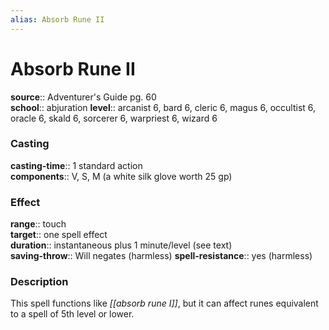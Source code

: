 ```yaml
---
alias: Absorb Rune II
---
```


# Absorb Rune II 

**source**:: Adventurer's Guide pg. 60  
**school**:: abjuration
**level**:: arcanist 6, bard 6, cleric 6, magus 6, occultist 6, oracle 6, skald 6, sorcerer 6, warpriest 6, wizard 6

### Casting 

**casting-time**:: 1 standard action  
**components**:: V, S, M (a white silk glove worth 25 gp)

### Effect 

**range**:: touch  
**target**:: one spell effect  
**duration**:: instantaneous plus 1 minute/level (see text)  
**saving-throw**:: Will negates (harmless)
**spell-resistance**:: yes (harmless)

### Description 

This spell functions like *[[absorb rune I]]*, but it can affect runes equivalent to a spell of 5th level or lower.
